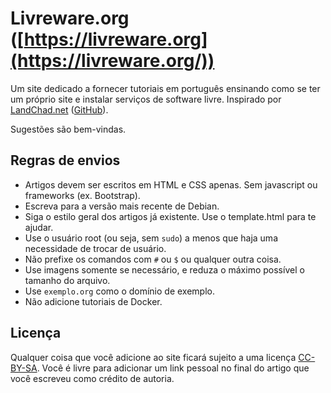 # Livreware.org ([https://livreware.org](https://livreware.org/))

Um site dedicado a fornecer tutoriais em português ensinando como se ter um próprio site e instalar serviços de software livre. Inspirado por [LandChad.net](https://landchad.net/) ([GitHub](https://github.com/lukesmithxyz/landchad)).

Sugestões são bem-vindas.

## Regras de envios
- Artigos devem ser escritos em HTML e CSS apenas. Sem javascript ou frameworks (ex. Bootstrap).
- Escreva para a versão mais recente de Debian.
- Siga o estilo geral dos artigos já existente. Use o template.html para te ajudar.
- Use o usuário root (ou seja, sem `sudo`) a menos que haja uma necessidade de trocar de usuário.
- Não prefixe os comandos com `#` ou `$` ou qualquer outra coisa.
- Use imagens somente se necessário, e reduza o máximo possível o tamanho do arquivo.
- Use `exemplo.org` como o domínio de exemplo.
- Não adicione tutoriais de Docker.

## Licença
Qualquer coisa que você adicione ao site ficará sujeito a uma licença [CC-BY-SA](https://creativecommons.org/licenses/by-sa/4.0/deed.pt_BR). Você é livre para adicionar um link pessoal no final do artigo que você escreveu como crédito de autoria.
